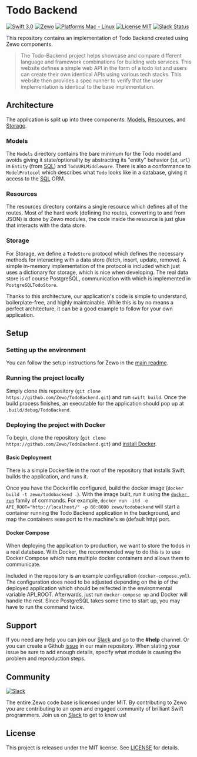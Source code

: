 # Todo Backend
[![Swift 3.0](https://img.shields.io/badge/Swift-3.0-orange.svg?style=flat)](https://developer.apple.com/swift/) [![Zewo](https://img.shields.io/badge/Zewo-0.14-FF7565.svg?style=flat)](http://zewo.io) [![Platforms Mac - Linux](https://img.shields.io/badge/Platforms-OS%20X%20--%20Linux-lightgray.svg?style=flat)](https://developer.apple.com/swift/) [![License MIT](https://img.shields.io/badge/License-MIT-blue.svg?style=flat)](https://tldrlegal.com/license/mit-license) [![Slack Status](https://zewo-slackin.herokuapp.com/badge.svg)](http://slack.zewo.io)

This repository contains an implementation of Todo Backend created using Zewo components.

> The Todo-Backend project helps showcase and compare different language and framework combinations for building web services. This website defines a simple web API in the form of a todo list and users can create their own identical APIs using various tech stacks. This website then provides a spec runner to verify that the user implementation is identical to the base implementation.

## Architecture
The application is split up into three components: [Models](https://github.com/Zewo/TodoBackend/tree/master/Sources/TodoBackend/Models), [Resources](https://github.com/Zewo/TodoBackend/tree/master/Sources/TodoBackend/Resources), and [Storage](https://github.com/Zewo/TodoBackend/tree/master/Sources/TodoBackend/Storage).

### Models
The `Models` directory contains the bare minimum for the Todo model and avoids giving it state/optionality by abstracting its "entity" behavior (`id`, `url`) in `Entity` (from [SQL](https://github.com/Zewo/SQL)) and `TodoURLMiddleware`. There is also a conformance to `ModelProtocol` which describes what `Todo` looks like in a database, giving it access to the [SQL](https://github.com/Zewo/SQL) ORM.

### Resources
The resources directory contains a single resource which defines all of the routes. Most of the hard work (defining the routes, converting to and from JSON) is done by Zewo modules, the code inside the resource is just glue that interacts with the data store.

### Storage
For Storage, we define a `TodoStore` protocol which defines the necessary methods for interacting with a data store (fetch, insert, update, remove). A simple in-memory implementation of the protocol is included which just uses a dictionary for storage, which is nice when developing. The real data store is of course PostgreSQL, communication with which is implemented in `PostgreSQLTodoStore`.

Thanks to this architecture, our application's code is simple to understand, boilerplate-free, and highly maintainable. While this is by no means a perfect architecture, it can be a good example to follow for your own application.

## Setup
### Setting up the environment
You can follow the setup instructions for Zewo in the [main readme](https://github.com/Zewo/Zewo).

### Running the project locally
Simply clone this repository (`git clone https://github.com/Zewo/TodoBackend.git`) and run `swift build`. Once the build process finishes, an executable for the application should pop up at `.build/debug/TodoBackend`.

### Deploying the project with Docker
To begin, clone the repository (`git clone https://github.com/Zewo/TodoBackend.git`) and [install Docker](https://docs.docker.com/engine/installation/).

#### Basic Deployment
There is a simple Dockerfile in the root of the repository that installs Swift, builds the application, and runs it.

Once you have the Dockerfile configured, build the docker image (`docker build -t zewo/todobackend .`). With the image built, run it using the [`docker run`](https://docs.docker.com/engine/reference/run/) family of commands. For example, `docker run -itd -e API_ROOT="http://localhost/" -p 80:8080 zewo/todobackend` will start a container running the Todo Backend application in the background, and map the containers `8080` port to the machine's `80` (default http) port.

#### Docker Compose
When deploying the application to production, we want to store the todos in a real database. With Docker, the recommended way to do this is to use Docker Compose which runs multiple docker containers and allows them to communicate.

Included in the repository is an example configuration (`docker-compose.yml`). The configuration does need to be adjusted depending on the ip of the deployed application which should be relfected in the environmental variable API_ROOT. Afterwards, just run `docker-compose up` and Docker will handle the rest. Since PostgreSQL takes some time to start up, you may have to run the command twice.

## Support
If you need any help you can join our [Slack](http://slack.zewo.io) and go to the **#help** channel. Or you can create a Github [issue](https://github.com/Zewo/Zewo/issues/new) in our main repository. When stating your issue be sure to add enough details, specify what module is causing the problem and reproduction steps.

## Community
[![Slack](http://s13.postimg.org/ybwy92ktf/Slack.png)](https://zewo-slackin.herokuapp.com/badge.svg)

The entire Zewo code base is licensed under MIT. By contributing to Zewo you are contributing to an open and engaged community of brilliant Swift programmers. Join us on [Slack](http://slack.zewo.io) to get to know us!

## License
This project is released under the MIT license. See [LICENSE](LICENSE) for details.
